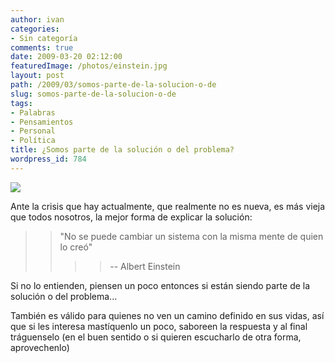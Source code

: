 ```yaml
---
author: ivan
categories:
- Sin categoría
comments: true
date: 2009-03-20 02:12:00
featuredImage: /photos/einstein.jpg
layout: post
path: /2009/03/somos-parte-de-la-solucion-o-de
slug: somos-parte-de-la-solucion-o-de
tags:
- Palabras
- Pensamientos
- Personal
- Política
title: ¿Somos parte de la solución o del problema?
wordpress_id: 784
---
```


[![](/photos/einstein.jpg)](https://2.bp.blogspot.com/_T2UWuNJg3dQ/ScK3xflcKTI/AAAAAAAABZw/StisfsXmtfc/s1600-h/einstein.jpg)

Ante la crisis que hay actualmente, que realmente no es nueva, es más vieja que todos nosotros, la mejor forma de explicar la solución:

<blockquote><blockquote>"No se puede cambiar un sistema con la misma mente de quien lo creó"

> > -- Albert Einstein
> >
> > </blockquote>
>
> </blockquote>

Si no lo entienden, piensen un poco entonces si están siendo parte de la solución o del problema...

También es válido para quienes no ven un camino definido en sus vidas, así que si les interesa mastíquenlo un poco, saboreen la respuesta y al final tráguenselo (en el buen sentido o si quieren escucharlo de otra forma, aprovechenlo)